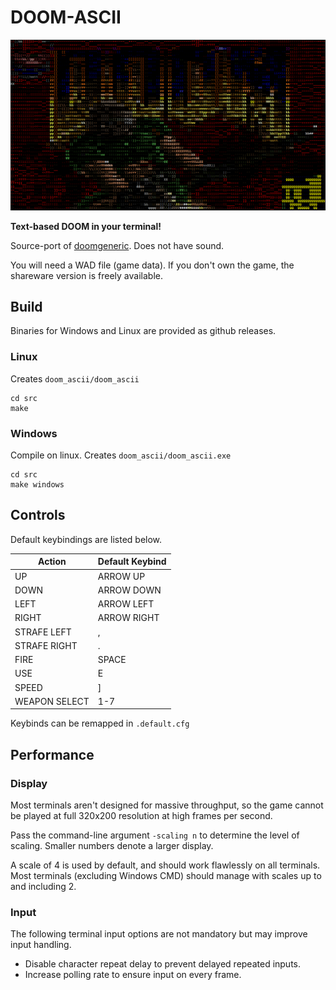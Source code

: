 # DOOM-ASCII

![LOGO](screenshots/logo.png)

**Text-based DOOM in your terminal!**

Source-port of [doomgeneric](https://github.com/ozkl/doomgeneric). Does not have sound.

You will need a WAD file (game data). If you don't own the game, the shareware version is freely available.

## Build

Binaries for Windows and Linux are provided as github releases.

### Linux
Creates ```doom_ascii/doom_ascii```
```
cd src
make
```

### Windows
Compile on linux. Creates ```doom_ascii/doom_ascii.exe```
```
cd src
make windows
```

## Controls

Default keybindings are listed below.

|Action         |Default Keybind|
|---------------|---------------|
|UP             |ARROW UP		|
|DOWN			|ARROW DOWN		|
|LEFT			|ARROW LEFT		|
|RIGHT			|ARROW RIGHT	|
|STRAFE LEFT	|,				|
|STRAFE RIGHT	|.				|
|FIRE			|SPACE			|
|USE			|E				|
|SPEED			|]				|
|WEAPON SELECT  |1-7            |

Keybinds can be remapped in ```.default.cfg```

## Performance

### Display

Most terminals aren't designed for massive throughput, so the game cannot be played at full 320x200 resolution at high frames per second.

Pass the command-line argument ```-scaling n``` to determine the level of scaling. Smaller numbers denote a larger display.

A scale of 4 is used by default, and should work flawlessly on all terminals. Most terminals (excluding Windows CMD) should manage with scales up to and including 2.

### Input
The following terminal input options are not mandatory but may improve input handling.
- Disable character repeat delay to prevent delayed repeated inputs.
- Increase polling rate to ensure input on every frame.
